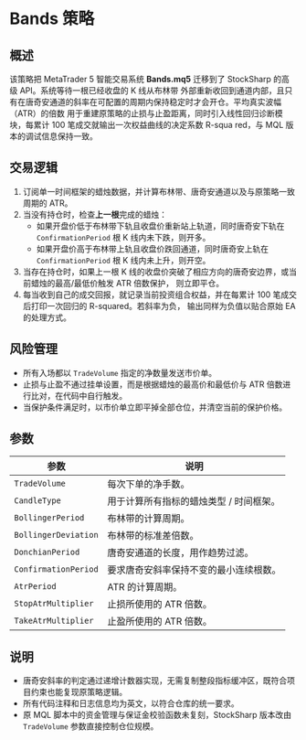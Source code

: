# Bands 策略

## 概述
该策略把 MetaTrader 5 智能交易系统 **Bands.mq5** 迁移到了 StockSharp 的高级 API。系统等待一根已经收盘的 K 线从布林带
外部重新收回到通道内部，且只有在唐奇安通道的斜率在可配置的周期内保持稳定时才会开仓。平均真实波幅（ATR）的倍数
用于重建原策略的止损与止盈距离，同时引入线性回归诊断模块，每累计 100 笔成交就输出一次权益曲线的决定系数 R-squa
red，与 MQL 版本的调试信息保持一致。

## 交易逻辑
1. 订阅单一时间框架的蜡烛数据，并计算布林带、唐奇安通道以及与原策略一致周期的 ATR。
2. 当没有持仓时，检查**上一根**完成的蜡烛：
   - 如果开盘价低于布林带下轨且收盘价重新站上轨道，同时唐奇安下轨在 `ConfirmationPeriod` 根 K 线内未下跌，则开多。
   - 如果开盘价高于布林带上轨且收盘价跌回通道，同时唐奇安上轨在 `ConfirmationPeriod` 根 K 线内未上升，则开空。
3. 当存在持仓时，如果上一根 K 线的收盘价突破了相应方向的唐奇安边界，或当前蜡烛的最高/最低价触发 ATR 倍数保护，
   则立即平仓。
4. 每当收到自己的成交回报，就记录当前投资组合权益，并在每累计 100 笔成交后打印一次回归的 R-squared。若斜率为负，
   输出同样为负值以贴合原始 EA 的处理方式。

## 风险管理
- 所有入场都以 `TradeVolume` 指定的净数量发送市价单。
- 止损与止盈不通过挂单设置，而是根据蜡烛的最高价和最低价与 ATR 倍数进行比对，在代码中自行触发。
- 当保护条件满足时，以市价单立即平掉全部仓位，并清空当前的保护价格。

## 参数
| 参数 | 说明 |
|------|------|
| `TradeVolume` | 每次下单的净手数。 |
| `CandleType` | 用于计算所有指标的蜡烛类型 / 时间框架。 |
| `BollingerPeriod` | 布林带的计算周期。 |
| `BollingerDeviation` | 布林带的标准差倍数。 |
| `DonchianPeriod` | 唐奇安通道的长度，用作趋势过滤。 |
| `ConfirmationPeriod` | 要求唐奇安斜率保持不变的最小连续根数。 |
| `AtrPeriod` | ATR 的计算周期。 |
| `StopAtrMultiplier` | 止损所使用的 ATR 倍数。 |
| `TakeAtrMultiplier` | 止盈所使用的 ATR 倍数。 |

## 说明
- 唐奇安斜率的判定通过递增计数器实现，无需复制整段指标缓冲区，既符合项目约束也能复现原策略逻辑。
- 所有代码注释和日志信息均为英文，以符合仓库的统一要求。
- 原 MQL 脚本中的资金管理与保证金校验函数未复刻，StockSharp 版本改由 `TradeVolume` 参数直接控制仓位规模。
